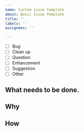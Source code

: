 ```yaml
---
name: Custom issue template
about: Basic Issue Template
title: ''
labels: ''
assignees: ''

---
```


- [ ] Bug
- [ ] Clean up
- [ ] Question
- [ ] Enhancement
- [ ] Suggestion
- [ ] Other
 
## What needs to be done.


## Why


## How
